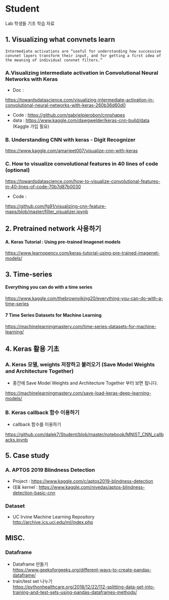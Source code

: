 # Student
Lab 학생들 기초 학습 자료

## 1. Visualizing what convnets learn
```
Intermediate activations are “useful for understanding how successive convnet layers transform their input, and for getting a first idea of the meaning of individual convnet filters.”
```

### A.Visualizing intermediate activation in Convolutional Neural Networks with Keras

* Doc :

https://towardsdatascience.com/visualizing-intermediate-activation-in-convolutional-neural-networks-with-keras-260b36d60d0

* Code : https://github.com/gabrielpierobon/cnnshapes
* data : https://www.kaggle.com/dawgwelder/keras-cnn-build/data (Kaggle 가입 필요)

### B. Understanding CNN with keras - Digit Recognizer
https://www.kaggle.com/amarjeet007/visualize-cnn-with-keras


### C. How to visualize convolutional features in 40 lines of code (optional)
https://towardsdatascience.com/how-to-visualize-convolutional-features-in-40-lines-of-code-70b7d87b0030

* Code : 

https://github.com/fg91/visualizing-cnn-feature-maps/blob/master/filter_visualizer.ipynb

## 2. Pretrained network 사용하기
#### A. Keras Tutorial : Using pre-trained Imagenet models
https://www.learnopencv.com/keras-tutorial-using-pre-trained-imagenet-models/

## 3. Time-series
#### Everything you can do with a time series
https://www.kaggle.com/thebrownviking20/everything-you-can-do-with-a-time-series

#### 7 Time Series Datasets for Machine Learning
https://machinelearningmastery.com/time-series-datasets-for-machine-learning/

## 4. Keras 활용 기초
### A. Keras 모델, weights 저장하고 불러오기 (Save Model Weights and Architecture Together)
* 중간에 Save Model Weights and Architecture Together 부터 보면 됩니다.

https://machinelearningmastery.com/save-load-keras-deep-learning-models/

### B. Keras callback 함수 이용하기
* callback 함수를 이용하기

https://github.com/dalek7/Student/blob/master/notebook/MNIST_CNN_callbacks.ipynb

## 5. Case study
### A. APTOS 2019 Blindness Detection
* Project : 
https://www.kaggle.com/c/aptos2019-blindness-detection
* 대표 kernel : 
https://www.kaggle.com/nivedas/aptos-blindness-detection-basic-cnn


### Dataset
* UC Irvine Machine Learning Repository <br/>
http://archive.ics.uci.edu/ml/index.php


## MISC.
### Dataframe
* Dataframe 만들기 <br/> https://www.geeksforgeeks.org/different-ways-to-create-pandas-dataframe/
* train/test set 나누기 <br/> https://pythonhealthcare.org/2018/12/22/112-splitting-data-set-into-training-and-test-sets-using-pandas-dataframes-methods/
